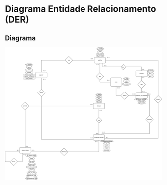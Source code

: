 # Diagrama Entidade Relacionamento (DER)

## Diagrama

![DER](/docs/modulo%201/SBD1-Modulo1-Digimon-DER.png?raw=true "Employee Data title")
